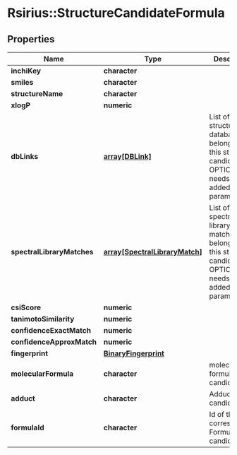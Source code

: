 # Rsirius::StructureCandidateFormula


## Properties
Name | Type | Description | Notes
------------ | ------------- | ------------- | -------------
**inchiKey** | **character** |  | [optional] 
**smiles** | **character** |  | [optional] 
**structureName** | **character** |  | [optional] 
**xlogP** | **numeric** |  | [optional] 
**dbLinks** | [**array[DBLink]**](DBLink.md) | List of structure database links belonging to this structure candidate  OPTIONAL: needs to be added by parameter | [optional] 
**spectralLibraryMatches** | [**array[SpectralLibraryMatch]**](SpectralLibraryMatch.md) | List of spectral library matches belonging to this structure candidate  OPTIONAL: needs to be added by parameter | [optional] 
**csiScore** | **numeric** |  | [optional] 
**tanimotoSimilarity** | **numeric** |  | [optional] 
**confidenceExactMatch** | **numeric** |  | [optional] 
**confidenceApproxMatch** | **numeric** |  | [optional] 
**fingerprint** | [**BinaryFingerprint**](BinaryFingerprint.md) |  | [optional] 
**molecularFormula** | **character** | molecular formula of this candidate | [optional] 
**adduct** | **character** | Adduct of this candidate | [optional] 
**formulaId** | **character** | Id of the corresponding Formula candidate | [optional] 


